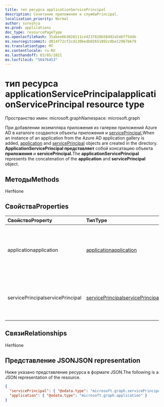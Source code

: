 ```yaml
---
title: тип ресурса applicationServicePrincipal
description: Сочетание приложения и службыPrincipal.
localization_priority: Normal
author: sureshja
ms.prod: applications
doc_type: resourcePageType
ms.openlocfilehash: 35abee6b3028111ce4237828b58492a546ff5d4b
ms.sourcegitcommit: d014f72cf2cd130bedb02651092c0be12967b679
ms.translationtype: MT
ms.contentlocale: ru-RU
ms.lasthandoff: 03/05/2021
ms.locfileid: "50476453"
---
```

# <a name="applicationserviceprincipal-resource-type"></a><span data-ttu-id="86728-103">тип ресурса applicationServicePrincipal</span><span class="sxs-lookup"><span data-stu-id="86728-103">applicationServicePrincipal resource type</span></span>

<span data-ttu-id="86728-104">Пространство имен: microsoft.graph</span><span class="sxs-lookup"><span data-stu-id="86728-104">Namespace: microsoft.graph</span></span>

<span data-ttu-id="86728-105">При добавлении экземпляра приложения из галереи приложений [](../resources/application.md) Azure AD в каталоге создаются объекты приложения и [servicePrincipal.](../resources/serviceprincipal.md)</span><span class="sxs-lookup"><span data-stu-id="86728-105">When an instance of an application from the Azure AD application gallery is added, [application](../resources/application.md) and [servicePrincipal](../resources/serviceprincipal.md) objects are created in the directory.</span></span> <span data-ttu-id="86728-106">**ApplicationServicePrincipal представляет** собой консатацию объекта **приложения** и **servicePrincipal.**</span><span class="sxs-lookup"><span data-stu-id="86728-106">The **applicationServicePrincipal** represents the concatenation of the **application** and **servicePrincipal** object.</span></span>

## <a name="methods"></a><span data-ttu-id="86728-107">Методы</span><span class="sxs-lookup"><span data-stu-id="86728-107">Methods</span></span>

<span data-ttu-id="86728-108">Нет</span><span class="sxs-lookup"><span data-stu-id="86728-108">None</span></span>

## <a name="properties"></a><span data-ttu-id="86728-109">Свойства</span><span class="sxs-lookup"><span data-stu-id="86728-109">Properties</span></span>

| <span data-ttu-id="86728-110">Свойство</span><span class="sxs-lookup"><span data-stu-id="86728-110">Property</span></span>         | <span data-ttu-id="86728-111">Тип</span><span class="sxs-lookup"><span data-stu-id="86728-111">Type</span></span>                                                 | <span data-ttu-id="86728-112">Описание</span><span class="sxs-lookup"><span data-stu-id="86728-112">Description</span></span>                                                     |
| :--------------- | :--------------------------------------------------- | :-------------------------------------------------------------- |
| <span data-ttu-id="86728-113">application</span><span class="sxs-lookup"><span data-stu-id="86728-113">application</span></span>      | [<span data-ttu-id="86728-114">application</span><span class="sxs-lookup"><span data-stu-id="86728-114">application</span></span>](../resources/application.md)           | <span data-ttu-id="86728-115">Представляет приложение, зарегистрированное в Azure Active Directory.</span><span class="sxs-lookup"><span data-stu-id="86728-115">Represents an application registered in Azure Active Directory.</span></span> |
| <span data-ttu-id="86728-116">servicePrincipal</span><span class="sxs-lookup"><span data-stu-id="86728-116">servicePrincipal</span></span> | [<span data-ttu-id="86728-117">servicePrincipal</span><span class="sxs-lookup"><span data-stu-id="86728-117">servicePrincipal</span></span>](../resources/serviceprincipal.md) | <span data-ttu-id="86728-118">Представляет экземпляр приложения в каталоге.</span><span class="sxs-lookup"><span data-stu-id="86728-118">Represents an instance of an application in a directory.</span></span>        |

## <a name="relationships"></a><span data-ttu-id="86728-119">Связи</span><span class="sxs-lookup"><span data-stu-id="86728-119">Relationships</span></span>

<span data-ttu-id="86728-120">Нет</span><span class="sxs-lookup"><span data-stu-id="86728-120">None</span></span>

## <a name="json-representation"></a><span data-ttu-id="86728-121">Представление JSON</span><span class="sxs-lookup"><span data-stu-id="86728-121">JSON representation</span></span>

<span data-ttu-id="86728-122">Ниже указано представление ресурса в формате JSON.</span><span class="sxs-lookup"><span data-stu-id="86728-122">The following is a JSON representation of the resource.</span></span>

<!-- {
  "blockType": "resource",
  "optionalProperties": [

  ],
  "@odata.type": "microsoft.graph.applicationServicePrincipal",
  "keyProperty": "id"
}-->

```json
{
  "servicePrincipal": { "@odata.type": "microsoft.graph.servicePrincipal" },
  "application": { "@odata.type": "microsoft.graph.application" }
}
```

<!-- uuid: 16cd6b66-4b1a-43a1-adaf-3a886856ed98
2019-02-04 14:57:30 UTC -->
<!-- {
  "type": "#page.annotation",
  "description": "applicationServicePrincipal resource",
  "keywords": "",
  "section": "documentation",
  "tocPath": ""
}-->
